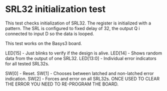 # SRL32 initialization test

This test checks initialization of SRL32. The register is initialized with a
pattern. The SRL is configured to fixed delay of 32, the output Q i connected
to input D so the data is looped.

This test works on the Basys3 board.

LED[15]   - Just blinks to verify if the design is alive.
LED[14]   - Shows random data from the output of one SRL32.
LED[13:0] - Individual error indicators for all tested SRL32s.

SW[0]    - Reset.
SW[1]    - Chooses between latched and non-latched error indication.
SW[2]    - Forces and error on all SRL32s. ONCE USED TO CLEAR THE ERROR YOU NEED
           TO RE-PROGRAM THE BOARD.

